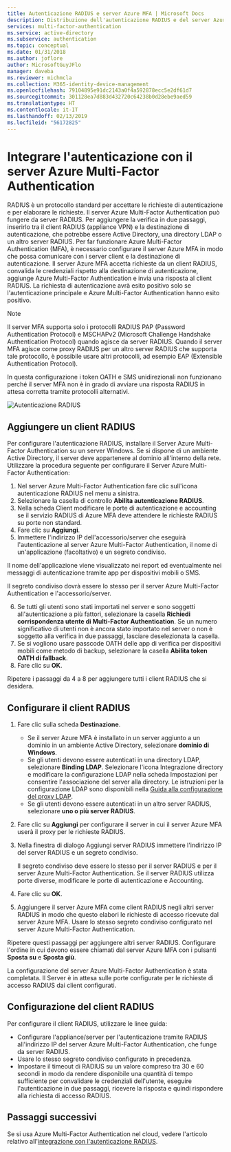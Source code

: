 ```yaml
---
title: Autenticazione RADIUS e server Azure MFA | Microsoft Docs
description: Distribuzione dell'autenticazione RADIUS e del server Azure Multi-Factor Authentication.
services: multi-factor-authentication
ms.service: active-directory
ms.subservice: authentication
ms.topic: conceptual
ms.date: 01/31/2018
ms.author: joflore
author: MicrosoftGuyJFlo
manager: daveba
ms.reviewer: michmcla
ms.collection: M365-identity-device-management
ms.openlocfilehash: 79104895e91dc2143a0f4a592878ecc5e2df61d7
ms.sourcegitcommit: 301128ea7d883d432720c64238b0d28ebe9aed59
ms.translationtype: HT
ms.contentlocale: it-IT
ms.lasthandoff: 02/13/2019
ms.locfileid: "56172825"
---
```

# <a name="integrate-radius-authentication-with-azure-multi-factor-authentication-server"></a>Integrare l'autenticazione con il server Azure Multi-Factor Authentication

RADIUS è un protocollo standard per accettare le richieste di autenticazione e per elaborare le richieste. Il server Azure Multi-Factor Authentication può fungere da server RADIUS. Per aggiungere la verifica in due passaggi, inserirlo tra il client RADIUS (appliance VPN) e la destinazione di autenticazione, che potrebbe essere Active Directory, una directory LDAP o un altro server RADIUS. Per far funzionare Azure Multi-Factor Authentication (MFA), è necessario configurare il server Azure MFA in modo che possa comunicare con i server client e la destinazione di autenticazione. Il server Azure MFA accetta richieste da un client RADIUS, convalida le credenziali rispetto alla destinazione di autenticazione, aggiunge Azure Multi-Factor Authentication e invia una risposta al client RADIUS. La richiesta di autenticazione avrà esito positivo solo se l'autenticazione principale e Azure Multi-Factor Authentication hanno esito positivo.

> [!NOTE]
> Il server MFA supporta solo i protocolli RADIUS PAP (Password Authentication Protocol) e MSCHAPv2 (Microsoft Challenge Handshake Authentication Protocol) quando agisce da server RADIUS.  Quando il server MFA agisce come proxy RADIUS per un altro server RADIUS che supporta tale protocollo, è possibile usare altri protocolli, ad esempio EAP (Extensible Authentication Protocol).
>
> In questa configurazione i token OATH e SMS unidirezionali non funzionano perché il server MFA non è in grado di avviare una risposta RADIUS in attesa corretta tramite protocolli alternativi.

![Autenticazione RADIUS](./media/howto-mfaserver-dir-radius/radius.png)

## <a name="add-a-radius-client"></a>Aggiungere un client RADIUS

Per configurare l'autenticazione RADIUS, installare il Server Azure Multi-Factor Authentication su un server Windows. Se si dispone di un ambiente Active Directory, il server deve appartenere al dominio all'interno della rete. Utilizzare la procedura seguente per configurare il Server Azure Multi-Factor Authentication:

1. Nel server Azure Multi-Factor Authentication fare clic sull'icona autenticazione RADIUS nel menu a sinistra.
2. Selezionare la casella di controllo **Abilita autenticazione RADIUS**.
3. Nella scheda Client modificare le porte di autenticazione e accounting se il servizio RADIUS di Azure MFA deve attendere le richieste RADIUS su porte non standard.
4. Fare clic su **Aggiungi**.
5. Immettere l'indirizzo IP dell'accessorio/server che eseguirà l'autenticazione al server Azure Multi-Factor Authentication, il nome di un'applicazione (facoltativo) e un segreto condiviso.

  Il nome dell'applicazione viene visualizzato nei report ed eventualmente nei messaggi di autenticazione tramite app per dispositivi mobili o SMS.

  Il segreto condiviso dovrà essere lo stesso per il server Azure Multi-Factor Authentication e l'accessorio/server.

6. Se tutti gli utenti sono stati importati nel server e sono soggetti all'autenticazione a più fattori, selezionare la casella **Richiedi corrispondenza utente di Multi-Factor Authentication**. Se un numero significativo di utenti non è ancora stato importato nel server o non è soggetto alla verifica in due passaggi, lasciare deselezionata la casella.
7. Se si vogliono usare passcode OATH delle app di verifica per dispositivi mobili come metodo di backup, selezionare la casella **Abilita token OATH di fallback**.
8. Fare clic su **OK**.

Ripetere i passaggi da 4 a 8 per aggiungere tutti i client RADIUS che si desidera.

## <a name="configure-your-radius-client"></a>Configurare il client RADIUS

1. Fare clic sulla scheda **Destinazione**.
   * Se il server Azure MFA è installato in un server aggiunto a un dominio in un ambiente Active Directory, selezionare **dominio di Windows**.
   * Se gli utenti devono essere autenticati in una directory LDAP, selezionare **Binding LDAP**.
      Selezionare l'icona Integrazione directory e modificare la configurazione LDAP nella scheda Impostazioni per consentire l'associazione del server alla directory. Le istruzioni per la configurazione LDAP sono disponibili nella [Guida alla configurazione del proxy LDAP](howto-mfaserver-dir-ldap.md).
   * Se gli utenti devono essere autenticati in un altro server RADIUS, selezionare **uno o più server RADIUS**.
1. Fare clic su **Aggiungi** per configurare il server in cui il server Azure MFA userà il proxy per le richieste RADIUS.
1. Nella finestra di dialogo Aggiungi server RADIUS immettere l'indirizzo IP del server RADIUS e un segreto condiviso.

   Il segreto condiviso deve essere lo stesso per il server RADIUS e per il server Azure Multi-Factor Authentication. Se il server RADIUS utilizza porte diverse, modificare le porte di autenticazione e Accounting.

1. Fare clic su **OK**.
1. Aggiungere il server Azure MFA come client RADIUS negli altri server RADIUS in modo che questo elabori le richieste di accesso ricevute dal server Azure MFA. Usare lo stesso segreto condiviso configurato nel server Azure Multi-Factor Authentication.

Ripetere questi passaggi per aggiungere altri server RADIUS. Configurare l'ordine in cui devono essere chiamati dal server Azure MFA con i pulsanti **Sposta su** e **Sposta giù**.

La configurazione del server Azure Multi-Factor Authentication è stata completata. Il Server è in attesa sulle porte configurate per le richieste di accesso RADIUS dai client configurati.   

## <a name="radius-client-configuration"></a>Configurazione del client RADIUS
Per configurare il client RADIUS, utilizzare le linee guida:

* Configurare l'appliance/server per l'autenticazione tramite RADIUS all'indirizzo IP del server Azure Multi-Factor Authentication, che funge da server RADIUS.
* Usare lo stesso segreto condiviso configurato in precedenza.
* Impostare il timeout di RADIUS su un valore compreso tra 30 e 60 secondi in modo da rendere disponibile una quantità di tempo sufficiente per convalidare le credenziali dell'utente, eseguire l'autenticazione in due passaggi, ricevere la risposta e quindi rispondere alla richiesta di accesso RADIUS.

## <a name="next-steps"></a>Passaggi successivi

Se si usa Azure Multi-Factor Authentication nel cloud, vedere l'articolo relativo all'[integrazione con l'autenticazione RADIUS](howto-mfa-nps-extension.md). 
